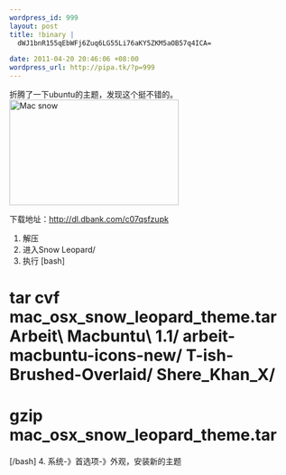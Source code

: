 ```yaml
--- 
wordpress_id: 999
layout: post
title: !binary |
  dWJ1bnR155qEbWFj6Zuq6LG55Li76aKY5ZKM5aOB57q4ICA=

date: 2011-04-20 20:46:06 +08:00
wordpress_url: http://pipa.tk/?p=999
---
```

折腾了一下ubuntu的主题，发现这个挺不错的。
<a href="http://pipablog.tk/wp-content/uploads/2011/04/Screenshot.png"><img src="http://pipablog.tk/wp-content/uploads/2011/04/Screenshot-300x187.png" alt="Mac snow" title="Mac snow" width="300" height="187" class="alignnone size-medium wp-image-998" /></a>

下载地址：<a href="http://dl.dbank.com/c07qsfzupk">http://dl.dbank.com/c07qsfzupk</a>

1. 解压
2. 进入Snow Leopard/
3. 执行
[bash]
# tar cvf mac_osx_snow_leopard_theme.tar Arbeit\ Macbuntu\ 1.1/ arbeit-macbuntu-icons-new/ T-ish-Brushed-Overlaid/ Shere_Khan_X/
# gzip mac_osx_snow_leopard_theme.tar 
[/bash]
4. 系统-》首选项-》外观，安装新的主题
